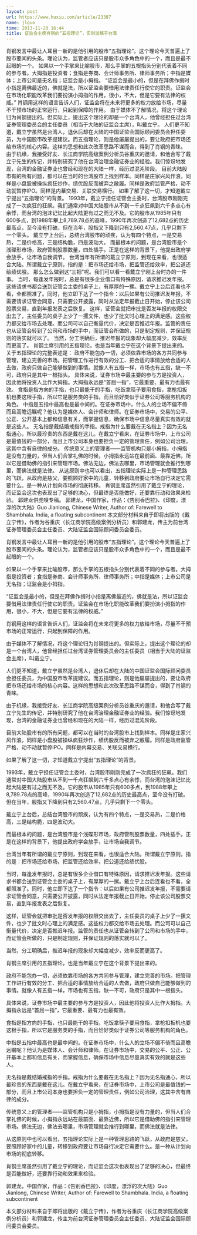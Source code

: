 ```yaml
---
layout: post
url: https://www.huxiu.com/article/23387
name: jlguo
time: 2013-11-20 16:44
title: 证监会主席肖钢的“五指理论”，实则滥觞于台湾
---
```

肖钢发言中最让人耳目一新的是他引用的股市“五指理论”。这个理论今天普遍上了股市要闻的头条。理论认为，监管者应该只是股市众多角色中的一个，而且是最不起眼的一个。 如果以一个手掌来比喻股市，那么手掌的五根指头分别代表着不同的参与者。大拇指是投资者；食指是券商、会计师事务所、律师事务所；中指是媒体；上市公司是无名指；证监会是小拇指。 “证监会是最小的，但是在拜佛作揖时小指是离佛最近的，佛就是法，所以证监会要借用法律责任行使它的职责。证监会在市场化职能改革我们要扮演小拇指的作用，很小，不大，但是它要有法律的权威。” 肖钢用这样的语言告诉人们，证监会将在未来将更多的权力放给市场，尽量不干预市场的正常运行，只起到保障的作用。 由于媒体不了解情况，将这个理论归为肖钢提出的。但实际上，提出这个理论的却是一个台湾人，他曾经担任过台湾证券管理委员会的主任委员（相当于大陆的证监会主席），叫戴立宁。 人们更不知道，戴立宁虽然是台湾人，退休后却在大陆的中国证监会国际顾问委员会担任委员，为中国股市改革提建议。而五指理论，则是他屡屡提出的，要让政府把市场还给市场的核心内容。这样的思想和此次改革思路不谋而合，得到了肖钢的青睐。 由于机缘，我接受好友、长江商学院高级案例分析员谷重庆的邀请，和他合写了戴立宁先生的传记，并特别研究了他在台湾治理金融证券业的经验。我们惊讶地发现，台湾的金融证券业也曾经和现在的大陆一样，经历过混沌阶段。 目前大陆股市有的所有问题，都可以在当时的台湾股市上找到样本。同样是庄家兴风作浪，同样是小盘股被操纵疯狂炒作，绩优股反而被弃之敝履。同样是政府监管严格，动不动就暂停IPO。同样是内幕交易、关联交易横行。 如果了解了这一切，才知道戴立宁提出“五指理论”的背景。 1993年，戴立宁担任证管会主委时，台湾股市刚刚完成了一次疯狂的狂飙。我们通常对中国大陆股市从不到一千点狂飙到六千多点心有余悸，而台湾的泡沫记忆比起大陆更有过之而无不及。它的股市从1985年只有600多点，到1988年攀上8,789.78点的高峰，1990年再次创造了12,682点的历史最高点，至今没有打破。但在当年，股指又下降到只有2,560.47点，几乎只剩下一个零头。 戴立宁上台后，总结台湾股市的顽疾，认为有四个特点，一是交易热，二是价格高，三是结构脆，四是波动大。 而最根本的问题，是台湾股市是个浅碟形市场，政府管制股票数量，四处插手。正是在这样的背景下，他提出政府学会放手，让市场自我调节。 台湾当年有所谓的戴立宁原则，到现在来看，也很适合大陆。所谓戴立宁原则，指的是：把市场还给市场，把监管还给效率，把公道还给绩优股。 那么怎么做到这“三把”呢。我们可以看一看戴立宁刚上台时办的一件事。 当时，每逢发年报时，总是有很多企业借口有特殊原因，请求推迟发年报。这些请求书都会送到证管会主委的桌子上，有厚厚的一摞。戴立宁上台后连看也不看，全都照准了。同时，他立即下达了一个指令：以后如果有公司推迟发年报，不需要请求证管会同意，只需要公开披露，同时从法定年报截止日开始，停止该公司股票交易，直到年报发表之后恢复。 这样，证管会就把审批是否发年报的权限交出去了，主任委员的桌子上少了一摞文件，也少了批文时心理上的满足感。这些权力都交给市场去处理。而公司可以自己衡量代价，决定是否推迟年报。监管的责任也从证管会转到了公司和市场的手中，而证管会所做的，只是制定规则，并保证规则的落实就可以了。 当然，分工明确后，推迟年报的现象却大幅度减少，效率反而更高了。 肖钢主席引用的五指理论，也是当年戴立宁在这个背景下提出来的。 关于五指理论的完整表述是： 政府不能包办一切，必须依靠市场的各方共同参与管理，建立完善的市场。把管理工作进行有效的分工、把合适的事情放给合适的人去做，政府只做自己能够做到的事情。就像人有五指一样，市场也有五指，缺一不可，政府只是其中一根指头。 具体来说，证券市场中最主要的参与方是投资人，因此他将投资人比作大拇指。大拇指永远是“首屈一指”，它最重要、最有力也最有效。 食指是指方向的手指，也只最能干的手指，吃饭拿筷子要用食指，拿枪扣扳机也要这根手指，所以它是服务类的手指，而且恰好类似于证券公司等服务机构的角色。 中指是五指中最高也是最中间的。在证券市场中，什么人的立场不偏不倚而且高瞻远瞩呢？他认为是媒体人、会计师和律师。在证券市场中，交易的公平、公正、公开基本上都和信息有关，而掌握信息，确保市场中信息尽量真实有效的就是这些人。 无名指是戴结婚戒指的手指。戒指为什么要戴在无名指上？因为无名指通心，所以最珍贵的东西是戴在这儿。在戴立宁看来，在证券市场中，上市公司是最值钱的一部分，而且上市公司本身也要担负一定的管理责任，例如公司治理，这其中含有自律的成分。 传统意义上的管理者——监管机构只是小拇指，小拇指是没有力量的，但当人们合掌礼佛的时候，小拇指永远站在最前面、最靠近佛，所以它是借助佛的指引来管理市场。佛法无边，佛法去哪里，市场管理就会推行到哪里，而佛法就是法律。 从这原则中也可以看出，五指理论实际上是一种管理思路的飞跃，从政府是慈父，要照顾好家中的儿童，转移到政府要让市场自行决定它需要什么。是一种从计划向市场的彻底转移。 肖钢主席虽然引用了戴立宁的理论，而证监会这次也表现出了足够的决心，但最终是否能做好，还要靠行动和效果来检验。 郭建龙供虎嗅专稿。 郭建龙，中国作家，作品：《告别香巴拉》、《印度，漂浮的次大陆》Guo Jianlong, Chinese Writer, Author of: Farewell to Shambhala. India, a floating subcontinent 本文部分材料来自于即将出版的《戴立宁传》，作者为谷重庆（长江商学院高级案例分析员）和郭建龙，传主为前台湾证券管理委员会主任委员、大陆证监会国际顾问委员会委员。

肖钢发言中最让人耳目一新的是他引用的股市“五指理论”。这个理论今天普遍上了股市要闻的头条。理论认为，监管者应该只是股市众多角色中的一个，而且是最不起眼的一个。

如果以一个手掌来比喻股市，那么手掌的五根指头分别代表着不同的参与者。大拇指是投资者；食指是券商、会计师事务所、律师事务所；中指是媒体；上市公司是无名指；证监会是小拇指。

“证监会是最小的，但是在拜佛作揖时小指是离佛最近的，佛就是法，所以证监会要借用法律责任行使它的职责。证监会在市场化职能改革我们要扮演小拇指的作用，很小，不大，但是它要有法律的权威。”

肖钢用这样的语言告诉人们，证监会将在未来将更多的权力放给市场，尽量不干预市场的正常运行，只起到保障的作用。

由于媒体不了解情况，将这个理论归为肖钢提出的。但实际上，提出这个理论的却是一个台湾人，他曾经担任过台湾证券管理委员会的主任委员（相当于大陆的证监会主席），叫戴立宁。

人们更不知道，戴立宁虽然是台湾人，退休后却在大陆的中国证监会国际顾问委员会担任委员，为中国股市改革提建议。而五指理论，则是他屡屡提出的，要让政府把市场还给市场的核心内容。这样的思想和此次改革思路不谋而合，得到了肖钢的青睐。

由于机缘，我接受好友、长江商学院高级案例分析员谷重庆的邀请，和他合写了戴立宁先生的传记，并特别研究了他在台湾治理金融证券业的经验。我们惊讶地发现，台湾的金融证券业也曾经和现在的大陆一样，经历过混沌阶段。

目前大陆股市有的所有问题，都可以在当时的台湾股市上找到样本。同样是庄家兴风作浪，同样是小盘股被操纵疯狂炒作，绩优股反而被弃之敝履。同样是政府监管严格，动不动就暂停IPO。同样是内幕交易、关联交易横行。

如果了解了这一切，才知道戴立宁提出“五指理论”的背景。

1993年，戴立宁担任证管会主委时，台湾股市刚刚完成了一次疯狂的狂飙。我们通常对中国大陆股市从不到一千点狂飙到六千多点心有余悸，而台湾的泡沫记忆比起大陆更有过之而无不及。它的股市从1985年只有600多点，到1988年攀上8,789.78点的高峰，1990年再次创造了12,682点的历史最高点，至今没有打破。但在当年，股指又下降到只有2,560.47点，几乎只剩下一个零头。

戴立宁上台后，总结台湾股市的顽疾，认为有四个特点，一是交易热，二是价格高，三是结构脆，四是波动大。

而最根本的问题，是台湾股市是个浅碟形市场，政府管制股票数量，四处插手。正是在这样的背景下，他提出政府学会放手，让市场自我调节。

台湾当年有所谓的戴立宁原则，到现在来看，也很适合大陆。所谓戴立宁原则，指的是：把市场还给市场，把监管还给效率，把公道还给绩优股。

当时，每逢发年报时，总是有很多企业借口有特殊原因，请求推迟发年报。这些请求书都会送到证管会主委的桌子上，有厚厚的一摞。戴立宁上台后连看也不看，全都照准了。同时，他立即下达了一个指令：以后如果有公司推迟发年报，不需要请求证管会同意，只需要公开披露，同时从法定年报截止日开始，停止该公司股票交易，直到年报发表之后恢复。

这样，证管会就把审批是否发年报的权限交出去了，主任委员的桌子上少了一摞文件，也少了批文时心理上的满足感。这些权力都交给市场去处理。而公司可以自己衡量代价，决定是否推迟年报。监管的责任也从证管会转到了公司和市场的手中，而证管会所做的，只是制定规则，并保证规则的落实就可以了。

当然，分工明确后，推迟年报的现象却大幅度减少，效率反而更高了。

肖钢主席引用的五指理论，也是当年戴立宁在这个背景下提出来的。

政府不能包办一切，必须依靠市场的各方共同参与管理，建立完善的市场。把管理工作进行有效的分工、把合适的事情放给合适的人去做，政府只做自己能够做到的事情。就像人有五指一样，市场也有五指，缺一不可，政府只是其中一根指头。

具体来说，证券市场中最主要的参与方是投资人，因此他将投资人比作大拇指。大拇指永远是“首屈一指”，它最重要、最有力也最有效。

食指是指方向的手指，也只最能干的手指，吃饭拿筷子要用食指，拿枪扣扳机也要这根手指，所以它是服务类的手指，而且恰好类似于证券公司等服务机构的角色。

中指是五指中最高也是最中间的。在证券市场中，什么人的立场不偏不倚而且高瞻远瞩呢？他认为是媒体人、会计师和律师。在证券市场中，交易的公平、公正、公开基本上都和信息有关，而掌握信息，确保市场中信息尽量真实有效的就是这些人。

无名指是戴结婚戒指的手指。戒指为什么要戴在无名指上？因为无名指通心，所以最珍贵的东西是戴在这儿。在戴立宁看来，在证券市场中，上市公司是最值钱的一部分，而且上市公司本身也要担负一定的管理责任，例如公司治理，这其中含有自律的成分。

传统意义上的管理者——监管机构只是小拇指，小拇指是没有力量的，但当人们合掌礼佛的时候，小拇指永远站在最前面、最靠近佛，所以它是借助佛的指引来管理市场。佛法无边，佛法去哪里，市场管理就会推行到哪里，而佛法就是法律。

从这原则中也可以看出，五指理论实际上是一种管理思路的飞跃，从政府是慈父，要照顾好家中的儿童，转移到政府要让市场自行决定它需要什么。是一种从计划向市场的彻底转移。

肖钢主席虽然引用了戴立宁的理论，而证监会这次也表现出了足够的决心，但最终是否能做好，还要靠行动和效果来检验。

郭建龙，中国作家，作品：《告别香巴拉》、《印度，漂浮的次大陆》Guo Jianlong, Chinese Writer, Author of: Farewell to Shambhala. India, a floating subcontinent

本文部分材料来自于即将出版的《戴立宁传》，作者为谷重庆（长江商学院高级案例分析员）和郭建龙，传主为前台湾证券管理委员会主任委员、大陆证监会国际顾问委员会委员。

